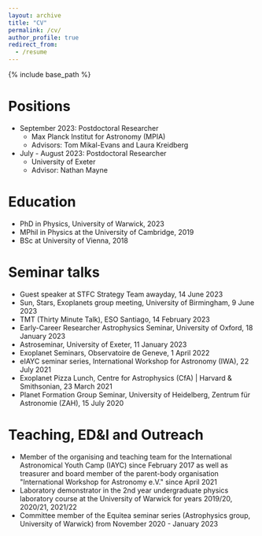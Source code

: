 ```yaml
---
layout: archive
title: "CV"
permalink: /cv/
author_profile: true
redirect_from:
  - /resume
---
```


{% include base_path %}

Positions
======
* September 2023: Postdoctoral Researcher
  * Max Planck Institut for Astronomy (MPIA)
  * Advisors: Tom Mikal-Evans and Laura Kreidberg
* July - August 2023: Postdoctoral Researcher
  * University of Exeter
  * Advisor: Nathan Mayne


Education
======
* PhD in Physics, University of Warwick, 2023
* MPhil in Physics at the University of Cambridge, 2019
* BSc at University of Vienna, 2018

Seminar talks
======
* Guest speaker at STFC Strategy Team awayday, 14 June 2023
* Sun, Stars, Exoplanets group meeting, University of Birmingham, 9 June 2023
* TMT (Thirty Minute Talk), ESO Santiago, 14 February 2023
* Early-Career Researcher Astrophysics Seminar, University of Oxford, 18 January 2023
* Astroseminar, University of Exeter, 11 January 2023
* Exoplanet Seminars, Observatoire de Geneve, 1 April 2022
* eIAYC seminar series, International Workshop for Astronomy (IWA), 22 July 2021
* Exoplanet Pizza Lunch, Centre for Astrophysics (CfA) | Harvard & Smithsonian, 23 March 2021
* Planet Formation Group Seminar, University of Heidelberg, Zentrum für Astronomie (ZAH), 15 July 2020


Teaching, ED&I and Outreach
======
* Member of the organising and teaching team for the International Astronomical Youth Camp (IAYC) since February 2017 as well as treasurer and board member of the parent-body organisation "International Workshop for Astronomy e.V." since April 2021
* Laboratory demonstrator in the 2nd year undergraduate physics laboratory course at the University of Warwick for years 2019/20, 2020/21, 2021/22
* Committee member of the Equitea seminar series (Astrophysics group, University of Warwick) from November 2020 - January 2023
  

